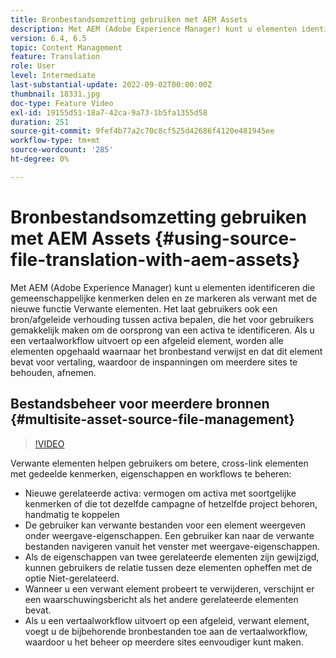 ```yaml
---
title: Bronbestandsomzetting gebruiken met AEM Assets
description: Met AEM (Adobe Experience Manager) kunt u elementen identificeren die gemeenschappelijke kenmerken delen en ze markeren als verwant met de nieuwe functie Verwante elementen. Het laat gebruikers ook een bron/afgeleide verhouding tussen activa bepalen, die het voor gebruikers gemakkelijk maken om de oorsprong van een activa te identificeren. Als u een vertaalworkflow uitvoert op een afgeleid element, worden alle elementen opgehaald waarnaar het bronbestand verwijst en dat dit element bevat voor vertaling, waardoor de inspanningen om meerdere sites te behouden, afnemen.
version: 6.4, 6.5
topic: Content Management
feature: Translation
role: User
level: Intermediate
last-substantial-update: 2022-09-02T00:00:00Z
thumbnail: 18331.jpg
doc-type: Feature Video
exl-id: 19155d51-18a7-42ca-9a73-1b5fa1355d58
duration: 251
source-git-commit: 9fef4b77a2c70c8cf525d42686f4120e481945ee
workflow-type: tm+mt
source-wordcount: '285'
ht-degree: 0%

---
```


# Bronbestandsomzetting gebruiken met AEM Assets {#using-source-file-translation-with-aem-assets}

Met AEM (Adobe Experience Manager) kunt u elementen identificeren die gemeenschappelijke kenmerken delen en ze markeren als verwant met de nieuwe functie Verwante elementen. Het laat gebruikers ook een bron/afgeleide verhouding tussen activa bepalen, die het voor gebruikers gemakkelijk maken om de oorsprong van een activa te identificeren. Als u een vertaalworkflow uitvoert op een afgeleid element, worden alle elementen opgehaald waarnaar het bronbestand verwijst en dat dit element bevat voor vertaling, waardoor de inspanningen om meerdere sites te behouden, afnemen.

## Bestandsbeheer voor meerdere bronnen {#multisite-asset-source-file-management}

>[!VIDEO](https://video.tv.adobe.com/v/18331?quality=12&learn=on)

Verwante elementen helpen gebruikers om betere, cross-link elementen met gedeelde kenmerken, eigenschappen en workflows te beheren:

* Nieuwe gerelateerde activa: vermogen om activa met soortgelijke kenmerken of die tot dezelfde campagne of hetzelfde project behoren, handmatig te koppelen
* De gebruiker kan verwante bestanden voor een element weergeven onder weergave-eigenschappen. Een gebruiker kan naar de verwante bestanden navigeren vanuit het venster met weergave-eigenschappen.
* Als de eigenschappen van twee gerelateerde elementen zijn gewijzigd, kunnen gebruikers de relatie tussen deze elementen opheffen met de optie Niet-gerelateerd.
* Wanneer u een verwant element probeert te verwijderen, verschijnt er een waarschuwingsbericht als het andere gerelateerde elementen bevat.
* Als u een vertaalworkflow uitvoert op een afgeleid, verwant element, voegt u de bijbehorende bronbestanden toe aan de vertaalworkflow, waardoor u het beheer op meerdere sites eenvoudiger kunt maken.
